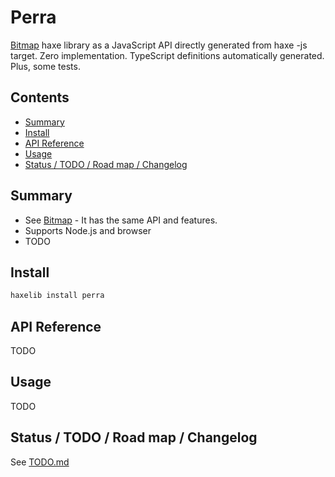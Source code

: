 # Perra

[Bitmap](https://github.com/cancerberoSgx/bitmap) haxe library as a JavaScript API directly generated from haxe -js target. Zero implementation. TypeScript definitions automatically generated. Plus, some tests.


## Contents

<!-- toc -->

- [Summary](#summary)
- [Install](#install)
- [API Reference](#api-reference)
- [Usage](#usage)
- [Status / TODO / Road map / Changelog](#status--todo--road-map--changelog)

<!-- tocstop -->

## Summary 

 * See [Bitmap](https://github.com/cancerberoSgx/bitmap) - It has the same API and features.
 * Supports Node.js and browser
 * TODO

## Install

```sh
haxelib install perra
```

## API Reference

<!-- [API Reference](https://cancerberosgx.github.io/bitmap/index.html) -->
TODO

## Usage

TODO

## Status / TODO / Road map / Changelog

See [TODO.md](TODO.md)
